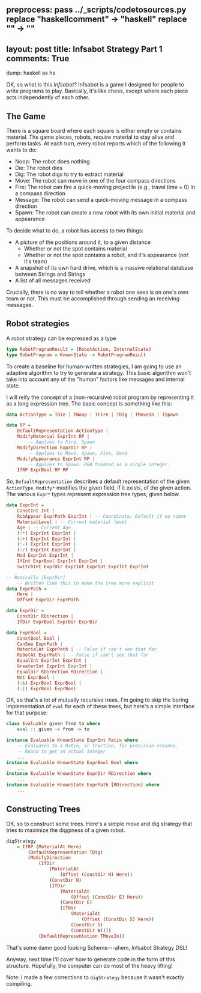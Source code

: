 preprocess:
    pass ../_scripts/codetosources.py
    replace "haskellcomment" -> "haskell"
    replace "<!--_-->" -> "<!--_-->"
---
layout: post
title: Infsabot Strategy Part 1
comments: True
---

dump: haskell as hs

OK, so what is this _Infsabot_? Infsabot is a game I designed for people to write programs to play. Basically, it's like chess, except where each piece acts independently of each other.

## The Game

There is a square board where each square is either empty or contains material. The game pieces, robots, require material to stay alive and perform tasks. At each turn, every robot reports which of the following it wants to do:

 - Noop: The robot does nothing
 - Die: The robot dies
 - Dig: The robot digs to try to extract material
 - Move: The robot can move in one of the four compass directions
 - Fire: The robot can fire a quick-moving projectile (e.g., travel time = 0) in a compass direction
 - Message: The robot can send a quick-moving message in a compass direction
 - Spawn: The robot can create a new robot with its own initial material and appearance

To decide what to do, a robot has access to two things:

 - A picture of the positions around it, to a given distance
    - Whether or not the spot contains material
    - Whether or not the spot contains a robot, and it's appearance (_not_ it's team)
 - A snapshot of its own hard drive, which is a massive relational database between Strings and Strings
 - A list of all messages received

<!--end excerpt-->

Crucially, there is no way to tell whether a robot one sees is on one's own team or not. This must be accomplished through sending an receiving messages.

## Robot strategies

A robot strategy can be expressed as a type

```haskell
type RobotProgramResult = (RobotAction, InternalState)
type RobotProgram = KnownState -> RobotProgramResult
```

To create a baseline for human-written strategies, I am going to use an adaptive algorithm to try to generate a strategy. This basic algorithm won't take into account any of the "human" factors like messages and internal state.

I will reify the concept of a (non-recursive) robot program by representing it as a long expression tree. The basic concept is something like this:

```haskell
data ActionType = TDie | TNoop | TFire | TDig | TMoveIn | TSpawn

data RP =
    DefaultRepresentation ActionType |
    ModifyMaterial ExprInt RP |
        -- Applies to Fire, Spawn
    ModifyDirection ExprDir RP |
        -- Applies to Move, Spawn, Fire, Send
    ModifyAppearance ExprInt RP |
        -- Applies to Spawn. RGB treated as a single integer.
    IfRP ExprBool RP RP
```

So, `DefaultRepresentation` describes a default representation of the given `ActionType`. `Modify*` modifies the given field, if it exists, of the given action. The various `Expr*` types represent expression tree types, given below.

```haskell
data ExprInt =
    ConstInt Int |
    RobAppear ExprPath ExprInt | -- Coordinate; Default if no robot
    MaterialLevel | -- Current material level
    Age | -- Current Age
    (:*) ExprInt ExprInt |
    (:+) ExprInt ExprInt |
    (:-) ExprInt ExprInt |
    (:/) ExprInt ExprInt |
    Mod ExprInt ExprInt |
    IfInt ExprBool ExprInt ExprInt |
    SwitchInt ExprDir ExprInt ExprInt ExprInt ExprInt

-- Basically [ExprDir]
    -- Written like this to make the tree more explicit
data ExprPath =
    Here |
    Offset ExprDir ExprPath

data ExprDir =
    ConstDir RDirection |
    IfDir ExprBool ExprDir ExprDir

data ExprBool =
    ConstBool Bool |
    CanSee ExprPath |
    MaterialAt ExprPath | -- False if can't see that far
    RobotAt ExprPath | -- False if can't see that far
    EqualInt ExprInt ExprInt |
    GreaterInt ExprInt ExprInt |
    EqualDir RDirection RDirection |
    Not ExprBool |
    (:&) ExprBool ExprBool |
    (:|) ExprBool ExprBool
```

OK, so that's a lot of mutually recursive trees. I'm going to skip the boring implementation of `eval` for each of these trees, but here's a simple interface for that purpose:

```haskell
class Evaluable given from to where
    eval :: given -> from -> to

instance Evaluable KnownState ExprInt Ratio where
    -- Evaluates to a Ratio, or fraction, for precision reasons.
    -- Round to get an actual integer
    ...
instance Evaluable KnownState ExprBool Bool where
    ...
instance Evaluable KnownState ExprDir RDirection where
    ...
instance Evaluable KnownState ExprPath [RDirection] where
    ...
```

## Constructing Trees

OK, so to construct some trees. Here's a simple move and dig strategy that tries to maximize the digginess of a given robot.

```haskell
digStrategy
    = IfRP (MaterialAt Here)
        (DefaultRepresentation TDig)
        (ModifyDirection
            (IfDir
                (MaterialAt
                    (Offset (ConstDir N) Here))
                (ConstDir N)
                (IfDir
                    (MaterialAt
                        (Offset (ConstDir E) Here))
                    (ConstDir E)
                    (IfDir
                        (MaterialAt
                            (Offset (ConstDir S) Here))
                        (ConstDir S)
                        (ConstDir W))))
            (DefaultRepresentation TMoveIn))
```

That's some damn good looking Scheme---ahem, Infsabot Strategy DSL!

Anyway, next time I'll cover how to generate code in the form of this structure. Hopefully, the computer can do most of the heavy lifting!

Note: I made a few corrections to `digStrategy` because it wasn't exactly compiling.
